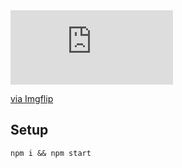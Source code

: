
<div style="width:260px;max-width:100%;"><div style="height:0;padding-bottom:45.77%;position:relative;"><iframe width="260" height="119" style="position:absolute;top:0;left:0;width:100%;height:100%;" frameBorder="0" src="https://imgflip.com/embed/4jaotu"></iframe></div><p><a href="https://imgflip.com/gif/4jaotu">via Imgflip</a></p></div>

## Setup

```
npm i && npm start
```

